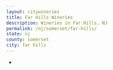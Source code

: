```yaml
---
layout: citywineries
title: Far Hills Wineries
description: Wineries in Far Hills, NJ
permalink: /nj/somerset/far-hills/
state: nj
county: somerset
city: far hills
---
```

-
